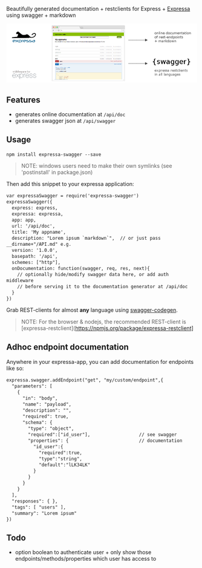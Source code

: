 Beautifully generated documentation + restclients for Express + [Expressa](https://npmjs.org/package/expressa) using swagger + markdown 

![](https://github.com/coderofsalvation/expressa-swagger/raw/master/expressa.png)

## Features

* generates online documentation at `/api/doc`
* generates swagger json at `/api/swagger`

## Usage

    npm install expressa-swagger --save

> NOTE: windows users need to make their own symlinks (see 'postinstall' in package.json)

Then add this snippet to your expressa application:

    var expressaSwagger = require('expressa-swagger')
    expressaSwagger({
      express: express, 
      expressa: expressa, 
      app: app, 
      url: '/api/doc', 
      title: 'My appname', 
      description: "Lorem ipsum `markdown`",  // or just pass  __dirname+"/API.md" e.g.
      version: '1.0.0', 
      basepath: '/api', 
      schemes: ["http"], 
      onDocumentation: function(swagger, req, res, next){
        // optionally hide/modify swagger data here, or add auth middleware 
        // before serving it to the documentation generator at /api/doc
      }
    })

Grab REST-clients for almost __any__ language using [swagger-codegen](http://swagger.io/swagger-codegen).

> NOTE: For the browser & nodejs, the recommended REST-client is [expressa-restclient](https://npmjs.org/package/expressa-restclient]

## Adhoc endpoint documentation

Anywhere in your expressa-app, you can add documentation for endpoints like so:

    expressa.swagger.addEndpoint("get", "my/custom/endpoint",{
      "parameters": [
        {
          "in": "body",
          "name": "payload",
          "description": "", 
          "required": true,
          "schema": {
            "type": "object",
            "required":["id_user"],                  // see swagger
            "properties": {                          // documentation
              "id_user":{
                "required":true, 
                "type":"string",
                "default":"lLK34LK" 
              }
            }
          }
        }    
      ],
      "responses": { },
      "tags": [ "users" ],
      "summary": "Lorem ipsum"
    })

## Todo 

* option boolean to authenticate user + only show those endpoints/methods/properties which user has access to 
